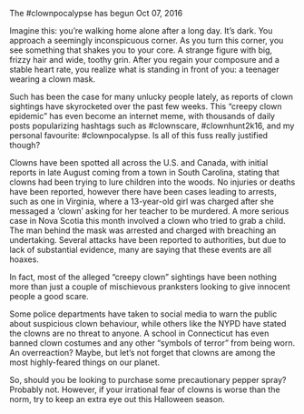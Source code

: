 The #clownpocalypse has begun
Oct 07, 2016

Imagine this: you’re walking home alone after a long day. It’s dark. You approach a seemingly inconspicuous corner. As you turn this corner, you see something that shakes you to your core. A strange figure with big, frizzy hair and wide, toothy grin. After you regain your composure and a stable heart rate, you realize what is standing in front of you: a teenager wearing a clown mask.

Such has been the case for many unlucky people lately, as reports of clown sightings have skyrocketed over the past few weeks. This “creepy clown epidemic” has even become an internet meme, with thousands of daily posts popularizing hashtags such as #clownscare, #clownhunt2k16, and my personal favourite: #clownpocalypse. Is all of this fuss really justified though?

Clowns have been spotted all across the U.S. and Canada, with initial reports in late August coming from a town in South Carolina, stating that clowns had been trying to lure children into the woods.
No injuries or deaths have been reported, however there have been cases leading to arrests, such as one in Virginia, where a 13-year-old girl was charged after she messaged a ‘clown’ asking for her teacher to be murdered. A more serious case in Nova Scotia this month involved a clown who tried to grab a child. The man behind the mask was arrested and charged with breaching an undertaking. Several attacks have been reported to authorities, but due to lack of substantial evidence, many are saying that these events are all hoaxes.

In fact, most of the alleged “creepy clown” sightings have been nothing more than just a couple of mischievous pranksters looking to give innocent people a good scare.

Some police departments have taken to social media to warn the public about suspicious clown behaviour, while others like the NYPD have stated the clowns are no threat to anyone. A school in Connecticut has even banned clown costumes and any other “symbols of terror” from being worn. An overreaction? Maybe, but let’s not forget that clowns are among the most highly-feared things on our planet.

So, should you be looking to purchase some precautionary pepper spray? Probably not. However, if your irrational fear of clowns is worse than the norm, try to keep an extra eye out this Halloween season.
